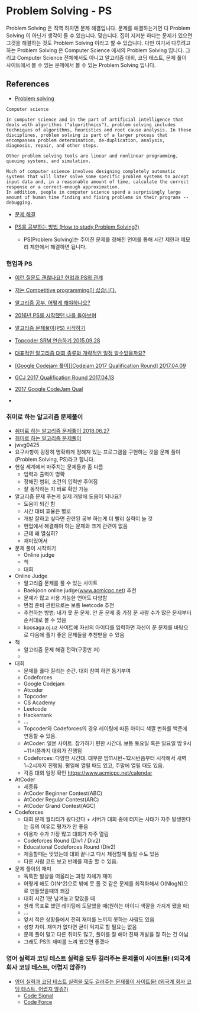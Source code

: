 # Problem Solving - PS
Problem Solving 은 직역 하자면 문제 해결입니다. 문제를 해결하는거면 다 Problem Solving 이 아닌가 생각이 들 수 있습니다. 맞습니다. 집이 지저분 하다는 문제가 있으면 그것을 해결하는 것도 Problem Solving 이라고 할 수 있습니다. 다만 여기서 다루려고 하는 Problem Solving 은 Computer Science 에서의 Problem Solving 입니다. 그리고 Computer Science 전체에서도 아니고 알고리즘 대회, 코딩 테스트, 문제 풀이 사이트에서 볼 수 있는 문제에서 볼 수 있는 Problem Solving 입니다.

## References
* [Problem solving](https://en.wikipedia.org/wiki/Problem_solving)
```
Computer science

In computer science and in the part of artificial intelligence that deals with algorithms ("algorithmics"), problem solving includes techniques of algorithms, heuristics and root cause analysis. In these disciplines, problem solving is part of a larger process that encompasses problem determination, de-duplication, analysis, diagnosis, repair, and other steps.

Other problem solving tools are linear and nonlinear programming, queuing systems, and simulation.

Much of computer science involves designing completely automatic systems that will later solve some specific problem systems to accept input data and, in a reasonable amount of time, calculate the correct response or a correct-enough approximation.
In addition, people in computer science spend a surprisingly large amount of human time finding and fixing problems in their programs -- debugging.
```
* [문제 해결](https://ko.wikipedia.org/wiki/%EB%AC%B8%EC%A0%9C_%ED%95%B4%EA%B2%B0)

* [PS를 공부하는 방법 (How to study Problem Solving?)](https://subinium.github.io/how-to-study-problem-solving/)
  * PS(Problem Solving)는 주어진 문제를 정해진 언어를 통해 시간 제한과 메모리 제한에서 해결하면 됩니다.

### 현업과 PS
* [이런 질문도 괜찮나요? 현업과 PS의 관계](https://algospot.com/forum/read/1499/)

* [저는 Competitive programming이 싫습니다.](https://www.acmicpc.net/blog/view/49)

* [알고리즘 공부, 어떻게 해야하나요?](https://baactree.tistory.com/52)

* [2016년 PS를 시작했던 나를 돌아보며](https://plzrun.tistory.com/entry/PS%EA%B3%B5%EB%B6%80%EB%A5%BC-%ED%95%98%EB%A9%B4%EC%84%9C-%EC%A2%8C%EC%A0%88%EA%B0%90%EC%9D%84-%EB%8A%90%EB%82%80-%EB%B6%84%EB%93%A4%EC%9D%B4-%EC%9D%BD%EC%96%B4%EB%B4%A4%EC%9C%BC%EB%A9%B4-%ED%95%98%EB%8A%94-%EB%82%98%EC%9D%98-2016%EB%85%84)

* [알고리즘 문제풀이(PS) 시작하기](https://plzrun.tistory.com/entry/%EC%95%8C%EA%B3%A0%EB%A6%AC%EC%A6%98-%EB%AC%B8%EC%A0%9C%ED%92%80%EC%9D%B4PS-%EC%8B%9C%EC%9E%91%ED%95%98%EA%B8%B0)

* [Topcoder SRM 연습하기 2015.09.28](https://www.acmicpc.net/blog/view/2)
* [대표적인 알고리즘 대회 종류와 개략적인 일정 알수있을까요?](https://algospot.com/forum/read/1164/)

* [[Google Codejam 풀이][Codejam 2017 Qualification Round] 2017.04.09](https://godkad.blog.me/220978892827)
* [GCJ 2017 Qualification Round 2017.04.13](https://helloneo.pe.kr/687)
* [2017 Google CodeJam Qual](https://plzrun.tistory.com/111)
* [](https://www.slideshare.net/startlinkio/startlinklive-ntopia-ps)

### 취미로 하는 알고리즘 문제풀이
* [취미로 하는 알고리즘 문제풀이 2018.06.27](https://www.youtube.com/watch?v=1TVYmKPlNdc)
* [취미로 하는 알고리즘 문제풀이](https://docs.google.com/presentation/d/1YuuL4_KEXnA2zRq6diQ1uoiPFxMFhJLei8R6M8CORUU/edit#slide=id.g36cda90ff3_0_10)
* jwvg0425
* 요구사항이 굉장히 명확하게 정해져 있는 프로그램을 구현하는 것을 문제 풀이(Problem Solving, PS)라고 합니다.
* 현실 세계에서 마주치는 문제들과 좀 다름
  * 입력과 출력이 명확
  * 정해진 범위, 조건의 입력만 주어짐
  * 잘 동작하는 지 바로 확인 가능
* 알고리즘 문제 푸는게 실제 개발에 도움이 되나요?
  * 도움이 되긴 함
  * 시간 대비 효율은 별로
  * 개발 잘하고 싶다면 관련된 공부 하는게 더 빨리 실력이 늘 것
  * 현업에서 해결해야 하는 문제와 크게 관련이 없음
  * 근데 왜 열심히?
  * 재미있어서
* 문제 풀이 시작하기
  * Online judge
  * 책
  * 대회
* Online Judge
  * 알고리즘 문제를 풀 수 있는 사이트
  * Baekjoon online judge(www.acmicpc.net) 추천
  * 문제가 많고 사용 가능한 언어도 다양함
  * 면접 준비 관련으로는 보통 leetcode 추천
  * 추천하는 방법: 내가 못 푼 문제. 안 푼 문제 중 가장 푼 사람 수가 많은 문제부터 순서대로 볼 수 있음
  * koosaga.oj.uz 사이트에 자신의 아이디를 입력하면 자신이 푼 문제를 바탕으로 다음에 풀기 좋은 문제들을 추천받을 수 있음
* 책
  * 알고리즘 문제 해결 전략(구종만 저)
  * [](https://kks227.blog.me)
* 대회
  * 문제를 풀다 질리는 순간. 대회 참여 하면 동기부여
  * Codeforces
  * Google Codejam
  * Atcoder
  * Topcoder
  * CS Academy
  * Leetcode
  * Hackerrank
  * ...
  * Topcoder와 Codeforces의 경우 레이팅에 따른 아이디 색깔 변화를 백준에 연동할 수 있음.
  * AtCoder: 일본 사이트. 참가하기 편한 시간대. 보통 토요일 혹은 일요일 밤 9시~11시쯤까지 대회가 진행됨
  * Codeforces: 다양한 시간대. 대부분 밤11시반~12시반쯤부터 시작해서 새벽 1~2시까지 진행됨. 평일에 열릴 때도 있고, 주말에 열릴 때도 있음.
  * 각종 대회 일정 확인 https://www.acmicpc.net/calendar
* AtCoder
  * 세종류
  * AtCoder Beginner Contest(ABC)
  * AtCoder Regular Contest(ARC)
  * AtCoder Grand Contest(AGC)
* Codeforces
  * 대회 문제 퀄리티가 왔다갔다 + 서버가 대회 중에 터지는 사태가 자주 발생한다는 등의 이유로 평가가 안 좋음
  * 이용자 수가 가장 많고 대회가 자주 열림
  * Codeforces Round (Div1 / Div2)
  * Educational Codeforces Round (Div2)
  * 제출할때는 맞았는데 대회 끝나고 다시 체점할때 틀릴 수도 있음
  * 다른 사람 코드 보고 반례를 제출 할 수 있음.
* 문제 풀이의 재미
  * 독특한 발상을 떠올리는 과정 자체가 재미
  * 어떻게 해도 O(N^2)으로 밖에 못 풀 것 같은 문제를 최적화해서 O(NlogN)으로 만들었을때의 쾌감
  * 대회 시간 1분 남겨놓고 맞았을 때
  * 원래 목표로 했던 레이팅에 도달했을 때(원하는 아이디 색깔을 가지게 됐을 때)
  * ...
  * 앞서 적은 상황들에서 전혀 재미를 느끼지 못하는 사람도 있음
  * 성향 차이. 재미가 없다면 굳이 억지로 할 필요는 없음
  * 문제 풀이 말고 다른 취미도 많고, 풀이를 잘 해야 진짜 개발을 잘 하는 건 아님
  * 그래도 PS의 재미를 느껴 봤으면 좋겠다
  
### 영어 실력과 코딩 테스트 실력을 모두 길러주는 문제풀이 사이트들! (외국계 회사 코딩 테스트, 어렵지 않쥬?)
* [영어 실력과 코딩 테스트 실력을 모두 길러주는 문제풀이 사이트들! (외국계 회사 코딩 테스트, 어렵지 않쥬?)](https://www.youtube.com/watch?v=_m3CnSKjros)
  * [Code Signal](https://codesignal.com/)
  * [Code Force](https://codeforces.com/)
  